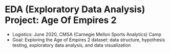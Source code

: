 # EDA (Exploratory Data Analysis) Project: Age Of Empires 2 

- Logistics: June 2020, CMSA (Carnegie Mellon Sports Analytics) Camp
- Goal: Exploring the Age of Empires 2 dataset: data structure, hypothesis testing, exploratory data analysis, and data visualization
